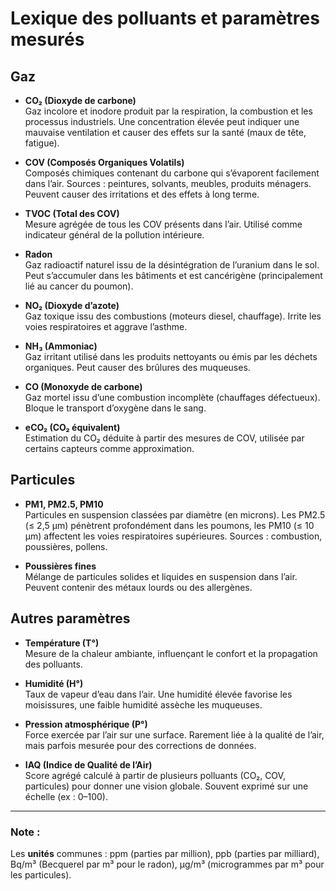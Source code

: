 # Lexique des polluants et paramètres mesurés

## Gaz

- **CO₂ (Dioxyde de carbone)**  
  Gaz incolore et inodore produit par la respiration, la combustion et les processus industriels. Une concentration élevée peut indiquer une mauvaise ventilation et causer des effets sur la santé (maux de tête, fatigue).

- **COV (Composés Organiques Volatils)**  
  Composés chimiques contenant du carbone qui s’évaporent facilement dans l’air. Sources : peintures, solvants, meubles, produits ménagers. Peuvent causer des irritations et des effets à long terme.

- **TVOC (Total des COV)**  
  Mesure agrégée de tous les COV présents dans l’air. Utilisé comme indicateur général de la pollution intérieure.

- **Radon**  
  Gaz radioactif naturel issu de la désintégration de l’uranium dans le sol. Peut s’accumuler dans les bâtiments et est cancérigène (principalement lié au cancer du poumon).

- **NO₂ (Dioxyde d’azote)**  
  Gaz toxique issu des combustions (moteurs diesel, chauffage). Irrite les voies respiratoires et aggrave l’asthme.

- **NH₃ (Ammoniac)**  
  Gaz irritant utilisé dans les produits nettoyants ou émis par les déchets organiques. Peut causer des brûlures des muqueuses.

- **CO (Monoxyde de carbone)**  
  Gaz mortel issu d’une combustion incomplète (chauffages défectueux). Bloque le transport d’oxygène dans le sang.

- **eCO₂ (CO₂ équivalent)**  
  Estimation du CO₂ déduite à partir des mesures de COV, utilisée par certains capteurs comme approximation.

## Particules

- **PM1, PM2.5, PM10**  
  Particules en suspension classées par diamètre (en microns). Les PM2.5 (≤ 2,5 µm) pénètrent profondément dans les poumons, les PM10 (≤ 10 µm) affectent les voies respiratoires supérieures. Sources : combustion, poussières, pollens.

- **Poussières fines**  
  Mélange de particules solides et liquides en suspension dans l’air. Peuvent contenir des métaux lourds ou des allergènes.

## Autres paramètres

- **Température (T°)**  
  Mesure de la chaleur ambiante, influençant le confort et la propagation des polluants.

- **Humidité (H°)**  
  Taux de vapeur d’eau dans l’air. Une humidité élevée favorise les moisissures, une faible humidité assèche les muqueuses.

- **Pression atmosphérique (P°)**  
  Force exercée par l’air sur une surface. Rarement liée à la qualité de l’air, mais parfois mesurée pour des corrections de données.

- **IAQ (Indice de Qualité de l’Air)**  
  Score agrégé calculé à partir de plusieurs polluants (CO₂, COV, particules) pour donner une vision globale. Souvent exprimé sur une échelle (ex : 0–100).

---

### Note :
  Les **unités** communes : ppm (parties par million), ppb (parties par milliard), Bq/m³ (Becquerel par m³ pour le radon), µg/m³ (microgrammes par m³ pour les particules).
